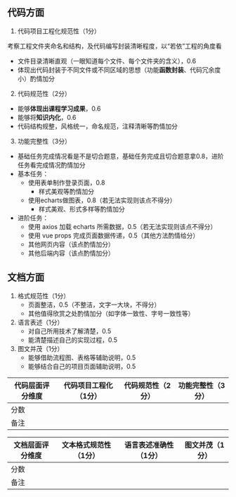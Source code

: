 ## 代码方面

1. 代码项目工程化规范性（1分） 

  考察工程文件夹命名和结构，及代码编写封装清晰程度，以“若依”工程的角度看

  - 文件目录清晰直观（一眼知道每个文件、每个文件夹的含义），0.6
  - 体现出代码封装于不同文件或不同区域的思想（功能**函数封装**、代码冗余度小）酌情加分

2. 代码规范性（2分）

  - 能够**体现出课程学习成果**，0.6
  - 能够将**知识内化**，0.6
  - 代码结构规整，风格统一，命名规范，注释清晰等酌情加分

3. 功能完整性（3分）

  - 基础任务完成情况看是不是切合题意，基础任务完成且切合题意拿0.8，进阶任务看完成情况酌情加分
  - 基本任务：
    - 使用表单制作登录页面，0.8
      - 样式美观等酌情加分
    - 使用echarts做图表，0.8（若无法实现则该点不得分）
      - 样式美观、形式多样等酌情加分
  - 进阶任务：
    - 使用 axios 加载 echarts 所需数据，0.5（若无法实现则该点不得分）
    - 使用 vue props 完成页面数据传递，0.5（其他方法酌情给分）
    - 其他网页内容（该点酌情加分）
    - 其他后端内容（该点酌情加分）

## 文档方面

1. 格式规范性（1分）
    - 页面整洁，0.5（不整洁，文字一大块，不得分）
    - 其他值得欣赏之处酌情加分（如字体一致性、字号一致性等）
2. 语言表述（1分）
    - 对自己所用技术了解清楚，0.5
    - 能清楚描述自己的实现过程，0.5
3. 图文并茂（1分）
    - 能够借助流程图、表格等辅助说明，0.5
    - 能够结合自己的项目页面辅助说明，0.5



| 代码层面评分维度 | 代码项目工程化（1分） | 代码规范性（2分） | 功能完整性（3分） |
| ---------------- | --------------------- | ----------------- | ----------------- |
| 分数             |                       |                   |                   |
| 备注             |                       |                   |                   |





| 文档层面评分维度 | 文本格式规范性（1分） | 语言表述准确性（1分） | 图文并茂（1分） |
| ---------------- | --------------------- | --------------------- | --------------- |
| 分数             |                       |                       |                 |
| 备注             |                       |                       |                 |



